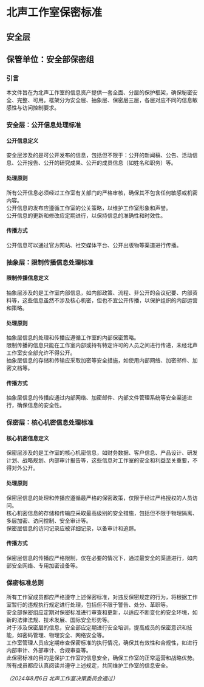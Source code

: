 # 北声工作室保密标准
## 安全层
## 保管单位：安全部保密组

### 引言
本文件旨在为北声工作室的信息资产提供一套全面、分层的保护框架，确保秘密安全、完整、可用。框架分为安全层、抽象层、保密层三层，各层对应不同的信息敏感性与访问控制要求。

### 安全层：公开信息处理标准
#### 公开信息定义
安全层涉及的是可公开发布的信息，包括但不限于：公开的新闻稿、公告、活动信息、公开报告、公开的研究成果、公开的成员信息（如姓名和职务）等。

#### 处理原则
所有公开信息必须经过工作室有关部门的严格审核，确保其不包含任何敏感或机密内容。  
公开信息的发布应遵循工作室的公关策略，以维护工作室形象和声誉。  
公开信息的更新和修改应定期进行，以保持信息的准确性和时效性。

#### 传播方式
公开信息可以通过官方网站、社交媒体平台、公开出版物等渠道进行传播。

### 抽象层：限制传播信息处理标准
#### 限制传播信息定义
抽象层涉及的是工作室内部信息，如内部政策、流程、非公开的会议纪要、内部资料等，这些信息虽然不涉及核心机密，但也不宜公开传播，以保护组织的内部运营和策略。

#### 处理原则
抽象层信息的处理和传播应遵循工作室的内部保密策略。  
限制传播的信息只能在工作室内部或持有特定许可的人员之间进行传递，未经北声工作室安全部允许不得公开。  
抽象层信息的存储和传输应采取加密等安全措施，如使用内部网络、加密邮件、加密文档等。

#### 传播方式
抽象层信息的传播应通过内部网络、加密邮件、内部文件管理系统等安全渠道进行，确保信息的安全性。

### 保密层：核心机密信息处理标准
#### 核心机密信息定义
保密层涉及的是工作室的核心机密信息，如财务数据、客户信息、产品设计、研发计划、战略规划、内部审计报告等，这些信息对工作室的安全和利益至关重要，不得对外公开。

#### 处理原则
保密层信息的处理和传播应遵循最严格的保密政策，仅限于经过严格授权的人员访问。  
核心机密信息的存储和传输应采取最高级别的安全措施，包括但不限于物理隔离、多层加密、访问控制、安全审计等。  
保密层信息的访问记录应被详细记录，以备审计和追踪。

#### 传播方式
保密层信息的传播应严格限制，仅在必要的情况下，通过最安全的渠道进行，如内部安全网络、专用加密设备等。

### 保密标准总则

所有工作室成员都应严格遵守上述保密标准，对违反保密规定的行为，将根据工作室暂行的违规执行规定进行处理，包括但不限于警告、处分、革职等。  
安全部保密组应定期对保密标准进行审查和更新，以适应不断变化的安全环境，如新的法律法规、技术发展、国际安全形势等。  
对于涉及保密层的信息，安全部应定期进行安全培训，提高成员的保密意识和技能，如密码管理、物理安全、网络安全等。  
工作室管理人员应定期审查保密标准的执行情况，确保其有效性和合规性，如进行内部审计、外部审计、合规审查等。  
此保密标准的目的是保护工作室的信息安全，确保工作室的正常运营和战略优势。所有成员都应认真阅读并遵守上述规定，共同维护工作室的信息安全。

_（2024年8月6日 北声工作室决策委员会通过）_